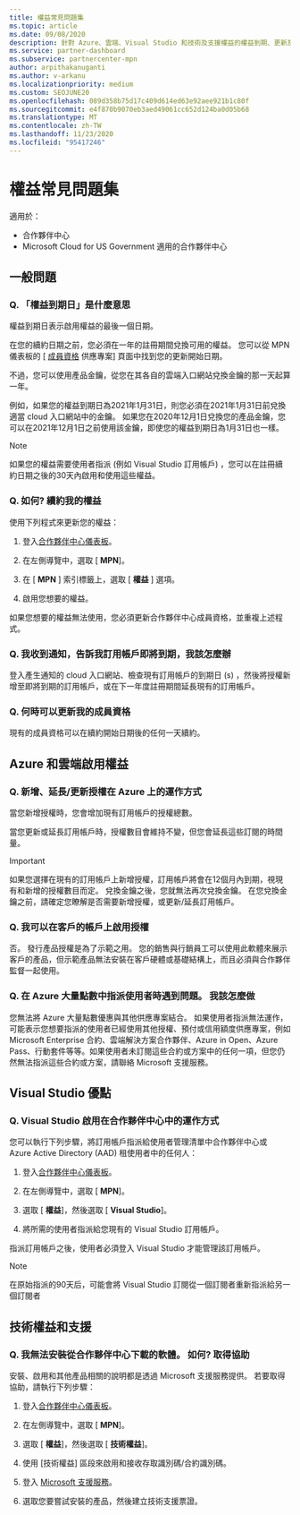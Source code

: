 ```yaml
---
title: 權益常見問題集
ms.topic: article
ms.date: 09/08/2020
description: 針對 Azure、雲端、Visual Studio 和技術及支援權益的權益到期、更新及啟用授權問題的解答
ms.service: partner-dashboard
ms.subservice: partnercenter-mpn
author: arpithakanuganti
ms.author: v-arkanu
ms.localizationpriority: medium
ms.custom: SEOJUNE20
ms.openlocfilehash: 089d358b75d17c409d614ed63e92aee921b1c80f
ms.sourcegitcommit: e4f870b9070eb3aed49061cc652d124ba0d05b68
ms.translationtype: MT
ms.contentlocale: zh-TW
ms.lasthandoff: 11/23/2020
ms.locfileid: "95417246"
---
```

# <a name="benefits-faq"></a>權益常見問題集

適用於：

- 合作夥伴中心
- Microsoft Cloud for US Government 適用的合作夥伴中心

## <a name="general-questions"></a>一般問題

### <a name="q-what-does-benefit-expiry-date-mean"></a>Q. 「權益到期日」是什麼意思

權益到期日表示啟用權益的最後一個日期。

在您的續約日期之前，您必須在一年的註冊期間兌換可用的權益。 您可以從 MPN 儀表板的 [ [成員資格](https://partner.microsoft.com/dashboard/mpn/offers) 供應專案] 頁面中找到您的更新開始日期。

不過，您可以使用產品金鑰，從您在其各自的雲端入口網站兌換金鑰的那一天起算一年。

例如，如果您的權益到期日為2021年1月31日，則您必須在2021年1月31日前兌換適當 cloud 入口網站中的金鑰。 如果您在2020年12月1日兌換您的產品金鑰，您可以在2021年12月1日之前使用該金鑰，即使您的權益到期日為1月31日也一樣。

>[!NOTE]
>如果您的權益需要使用者指派 (例如 Visual Studio 訂用帳戶) ，您可以在註冊續約日期之後的30天內啟用和使用這些權益。

### <a name="q-how-do-i-renew-my-benefits"></a>Q. 如何? 續約我的權益

使用下列程式來更新您的權益：

1. 登入[合作夥伴中心儀表板](https://partner.microsoft.com/dashboard/)。

2. 在左側導覽中，選取 [ **MPN**]。

3. 在 [ **MPN** ] 索引標籤上，選取 [ **權益** ] 選項。

4. 啟用您想要的權益。

如果您想要的權益無法使用，您必須更新合作夥伴中心成員資格，並重複上述程式。

### <a name="q-i-received-a-notification-informing-me-that-my-subscription-is-expiring-soon---what-should-i-do"></a>Q. 我收到通知，告訴我訂用帳戶即將到期，我該怎麼辦

登入產生通知的 cloud 入口網站、檢查現有訂用帳戶的到期日 (s) ，然後將授權新增至即將到期的訂用帳戶，或在下一年度註冊期間延長現有的訂用帳戶。

### <a name="q-when-can-i-renew-my-membership"></a>Q. 何時可以更新我的成員資格

現有的成員資格可以在續約開始日期後的任何一天續約。

## <a name="azure-and-cloud-activation-benefits"></a>Azure 和雲端啟用權益

### <a name="q-how-does-adding-extendingrenewing-licenses-work-on-azure"></a>Q. 新增、延長/更新授權在 Azure 上的運作方式

當您新增授權時，您會增加現有訂用帳戶的授權總數。

當您更新或延長訂用帳戶時，授權數目會維持不變，但您會延長這些訂閱的時間量。

>[!IMPORTANT]
>如果您選擇在現有的訂用帳戶上新增授權，訂用帳戶將會在12個月內到期，視現有和新增的授權數目而定。 兌換金鑰之後，您就無法再次兌換金鑰。 在您兌換金鑰之前，請確定您瞭解是否需要新增授權，或更新/延長訂用帳戶。

### <a name="q-can-i-activate-the-license-on-my-customers-account"></a>Q. 我可以在客戶的帳戶上啟用授權

否。 發行產品授權是為了示範之用。 您的銷售與行銷員工可以使用此軟體來展示客戶的產品，但示範產品無法安裝在客戶硬體或基礎結構上，而且必須與合作夥伴監督一起使用。

### <a name="q-im-having-trouble-assigning-users-in-azure-bulk-credit-what-should-i-do"></a>Q. 在 Azure 大量點數中指派使用者時遇到問題。 我該怎麼做

您無法將 Azure 大量點數優惠與其他供應專案結合。 如果使用者指派無法運作，可能表示您想要指派的使用者已經使用其他授權、預付或信用額度供應專案，例如 Microsoft Enterprise 合約、雲端解決方案合作夥伴、Azure in Open、Azure Pass、行動套件等等。如果使用者未訂閱這些合約或方案中的任何一項，但您仍然無法指派這些合約或方案，請聯絡 Microsoft 支援服務。

## <a name="visual-studio-benefits"></a>Visual Studio 優點

### <a name="q-how-does-visual-studio-activation-work-in-partner-center"></a>Q. Visual Studio 啟用在合作夥伴中心中的運作方式

您可以執行下列步驟，將訂用帳戶指派給使用者管理清單中合作夥伴中心或 Azure Active Directory (AAD) 租使用者中的任何人：

1. 登入[合作夥伴中心儀表板](https://partner.microsoft.com/dashboard/)。

2. 在左側導覽中，選取 [ **MPN**]。

3. 選取 [ **權益**]，然後選取 [ **Visual Studio**]。

4. 將所需的使用者指派給您現有的 Visual Studio 訂用帳戶。

指派訂用帳戶之後，使用者必須登入 Visual Studio 才能管理該訂用帳戶。

>[!Note]
> 在原始指派的90天后，可能會將 Visual Studio 訂閱從一個訂閱者重新指派給另一個訂閱者

## <a name="technical-benefits-and-support"></a>技術權益和支援

### <a name="q-i-cant-install-the-software-i-downloaded-from-partner-center-how-do-i-get-help"></a>Q. 我無法安裝從合作夥伴中心下載的軟體。 如何? 取得協助

安裝、啟用和其他產品相關的說明都是透過 Microsoft 支援服務提供。 若要取得協助，請執行下列步驟：

1. 登入[合作夥伴中心儀表板](https://partner.microsoft.com/dashboard/)。

2. 在左側導覽中，選取 [ **MPN**]。

3. 選取 [ **權益**]，然後選取 [ **技術權益**]。

4. 使用 [技術權益] 區段來啟用和接收存取識別碼/合約識別碼。

5. 登入 [Microsoft 支援服務](https://support.microsoft.com/supportforbusiness/productselection)。

6. 選取您要嘗試安裝的產品，然後建立技術支援票證。
